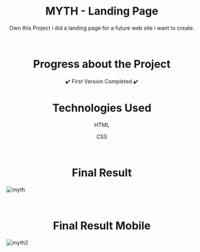 <h1 align="center"> MYTH - Landing Page </h1>

<p align="center"> Own this Project i did a landing page for a future web site i want to create.  </p>

<br>

<h1 align="center"> Progress about the Project </h1>

<p align="center"> ✔️ First Version Completed ✔️ </h4>

<br>

<h1 align="center"> Technologies Used </h1>

<p align="center"> HTML </p>
<p align="center"> CSS </p>

<br>

<h1 align="center"> Final Result </h1>

![myth](https://user-images.githubusercontent.com/75745796/187694420-693abc76-28a7-4379-8489-fc4d22136ef9.png)

<br>

<h1 align="center"> Final Result Mobile </h1>

![myth2](https://user-images.githubusercontent.com/75745796/187696306-16717cd2-4d3d-4d27-9bbd-7da530b2485f.png)



